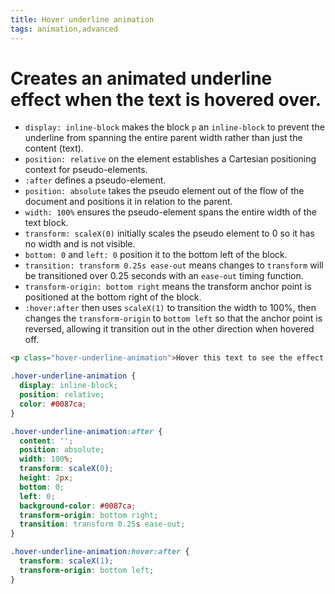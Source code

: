 ```yaml
---
title: Hover underline animation
tags: animation,advanced
---
```


# Creates an animated underline effect when the text is hovered over.

- `display: inline-block` makes the block `p` an `inline-block` to prevent the underline from spanning the entire parent width rather than just the content (text).
- `position: relative` on the element establishes a Cartesian positioning context for pseudo-elements.
- `:after` defines a pseudo-element.
- `position: absolute` takes the pseudo element out of the flow of the document and positions it in relation to the parent.
- `width: 100%` ensures the pseudo-element spans the entire width of the text block.
- `transform: scaleX(0)` initially scales the pseudo element to 0 so it has no width and is not visible.
- `bottom: 0` and `left: 0` position it to the bottom left of the block.
- `transition: transform 0.25s ease-out` means changes to `transform` will be transitioned over 0.25 seconds with an `ease-out` timing function.
- `transform-origin: bottom right` means the transform anchor point is positioned at the bottom right of the block.
- `:hover:after` then uses `scaleX(1)` to transition the width to 100%, then changes the `transform-origin` to `bottom left` so that the anchor point is reversed, allowing it transition out in the other direction when hovered off.

```html
<p class="hover-underline-animation">Hover this text to see the effect!</p>
```

```css
.hover-underline-animation {
  display: inline-block;
  position: relative;
  color: #0087ca;
}

.hover-underline-animation:after {
  content: '';
  position: absolute;
  width: 100%;
  transform: scaleX(0);
  height: 2px;
  bottom: 0;
  left: 0;
  background-color: #0087ca;
  transform-origin: bottom right;
  transition: transform 0.25s ease-out;
}

.hover-underline-animation:hover:after {
  transform: scaleX(1);
  transform-origin: bottom left;
}
```
